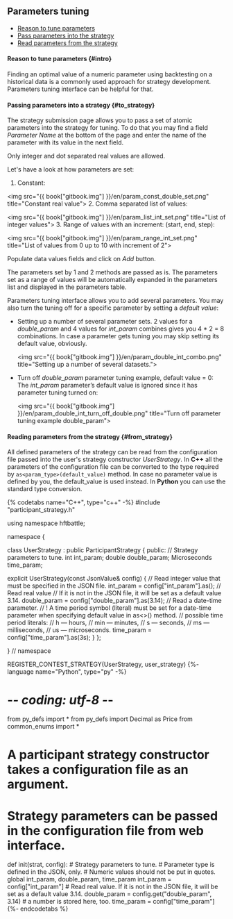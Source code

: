 ## Parameters tuning

- [Reason to tune parameters](#intro)
- [Pass parameters into the strategy](#to_strategy)
- [Read parameters from the strategy](#from_strategy)

#### Reason to tune parameters {#intro}

Finding an optimal value of a numeric parameter using backtesting on a historical data is a commonly used approach for strategy development.
Parameters tuning interface can be helpful for that.

#### Passing parameters into a strategy {#to_strategy}

The strategy submission page allows you to pass a set of atomic parameters into the strategy for tuning.
To do that you may find a field *Parameter Name* at the bottom of the page and enter the name of the parameter with its value in the next field.

Only integer and dot separated real values are allowed.

Let's have a look at how parameters are set:

1. Constant:

  <img src="{{ book["gitbook.img"] }}/en/param_const_double_set.png" title="Constant real value">
2. Comma separated list of values:

  <img src="{{ book["gitbook.img"] }}/en/param_list_int_set.png" title="List of integer values">
3. Range of values with an increment: (start, end, step):

  <img src="{{ book["gitbook.img"] }}/en/param_range_int_set.png" title="List of values from 0 up to 10 with increment of 2">

Populate data values fields and click on *Add* button.

The parameters set by 1 and 2 methods are passed as is. The parameters set as a range of values will be automatically expanded in the parameters list and displayed in the parameters table.

Parameters tuning interface allows you to add several parameters. You may also turn the tuning off for a specific parameter by setting a *default value*:

- Setting up a number of several parameter sets.
  2 values for a *double_param* and 4 values for *int_param* combines gives you 4 * 2 = 8 combinations.
  In case a parameter gets tuning you may skip setting its default value, obviously.

  <img src="{{ book["gitbook.img"] }}/en/param_double_int_combo.png" title="Setting up a number of several datasets.">

- Turn off *double_param* parameter tuning example, default value = 0:
  The *int_param* parameter’s default value is ignored since it has parameter tuning turned on:

  <img src="{{ book["gitbook.img"] }}/en/param_double_int_turn_off_double.png" title="Turn off parameter tuning example double_param">

#### Reading parameters from the strategy {#from_strategy}

All defined parameters of the strategy can be read from the configuration file passed into the user's strategy constructor *UserStrategy*.
In **C++** all the parameters of the configuration file can be converted to the type required by `as<param_type>(default_value)` method.
In case no parameter value is defined by you, the default_value is used instead.
In **Python** you can use the standard type conversion.

{% codetabs name="C++", type="c++" -%}
#include "participant_strategy.h"

using namespace hftbattle;

namespace {

class UserStrategy : public ParticipantStrategy {
public:
  // Strategy parameters to tune.
  int int_param;
  double double_param;
  Microseconds time_param;

  explicit UserStrategy(const JsonValue& config) {
    // Read integer value that must be specified in the JSON file.
    int_param = config["int_param"].as<int>();
    // Read real value
    // If it is not in the JSON file, it will be set as a default value 3.14.
    double_param = config["double_param"].as<double>(3.14);
    // Read a date-time parameter.
    // ! A time period symbol (literal) must be set for a date-time parameter when specifying default value in as<>() method.
    // possible time period literals:
    // h — hours,
    // min — minutes,
    // s — seconds,
    // ms — milliseconds,
    // us — microseconds.
    time_param = config["time_param"].as<Microseconds>(3s);
  }
};

}  // namespace

REGISTER_CONTEST_STRATEGY(UserStrategy, user_strategy)
{%- language name="Python", type="py" -%}
# -*- coding: utf-8 -*-

from py_defs import *
from py_defs import Decimal as Price
from common_enums import *


# A participant strategy constructor takes a configuration file as an argument.
# Strategy parameters can be passed in the configuration file from web interface.
def init(strat, config):
    # Strategy parameters to tune.
    # Parameter type is defined in the JSON, only.
    # Numeric values should not be put in quotes.
    global int_param, double_param, time_param
    int_param = config["int_param"]
    # Read real value. If it is not in the JSON file, it will be set as a default value 3.14.
    double_param = config.get("double_param", 3.14)
    # a number is stored here, too.
    time_param = config["time_param"]
{%- endcodetabs %}
